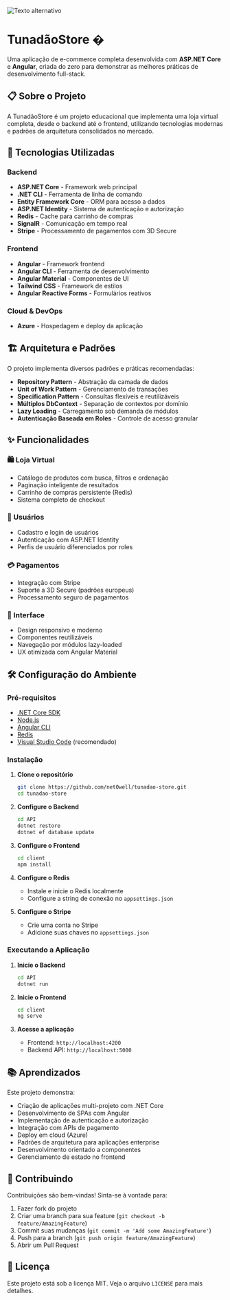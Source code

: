 ![Texto alternativo]([nome_da_imagem.png](https://i.ibb.co/rRLP2FMT/Whats-App-Image-2025-09-25-at-12-27-19.jpg))

# TunadãoStore �

Uma aplicação de e-commerce completa desenvolvida com **ASP.NET Core** e **Angular**, criada do zero para demonstrar as melhores práticas de desenvolvimento full-stack.

## 📋 Sobre o Projeto

A TunadãoStore é um projeto educacional que implementa uma loja virtual completa, desde o backend até o frontend, utilizando tecnologias modernas e padrões de arquitetura consolidados no mercado.

## 🚀 Tecnologias Utilizadas

### Backend
- **ASP.NET Core** - Framework web principal
- **.NET CLI** - Ferramenta de linha de comando
- **Entity Framework Core** - ORM para acesso a dados
- **ASP.NET Identity** - Sistema de autenticação e autorização
- **Redis** - Cache para carrinho de compras
- **SignalR** - Comunicação em tempo real
- **Stripe** - Processamento de pagamentos com 3D Secure

### Frontend
- **Angular** - Framework frontend
- **Angular CLI** - Ferramenta de desenvolvimento
- **Angular Material** - Componentes de UI
- **Tailwind CSS** - Framework de estilos
- **Angular Reactive Forms** - Formulários reativos

### Cloud & DevOps
- **Azure** - Hospedagem e deploy da aplicação

## 🏗️ Arquitetura e Padrões

O projeto implementa diversos padrões e práticas recomendadas:

- **Repository Pattern** - Abstração da camada de dados
- **Unit of Work Pattern** - Gerenciamento de transações
- **Specification Pattern** - Consultas flexíveis e reutilizáveis
- **Múltiplos DbContext** - Separação de contextos por domínio
- **Lazy Loading** - Carregamento sob demanda de módulos
- **Autenticação Baseada em Roles** - Controle de acesso granular

## ✨ Funcionalidades

### 🛍️ Loja Virtual
- Catálogo de produtos com busca, filtros e ordenação
- Paginação inteligente de resultados
- Carrinho de compras persistente (Redis)
- Sistema completo de checkout

### 👤 Usuários
- Cadastro e login de usuários
- Autenticação com ASP.NET Identity
- Perfis de usuário diferenciados por roles

### 💳 Pagamentos
- Integração com Stripe
- Suporte a 3D Secure (padrões europeus)
- Processamento seguro de pagamentos

### 📱 Interface
- Design responsivo e moderno
- Componentes reutilizáveis
- Navegação por módulos lazy-loaded
- UX otimizada com Angular Material

## 🛠️ Configuração do Ambiente

### Pré-requisitos
- [.NET Core SDK](https://dotnet.microsoft.com/download)
- [Node.js](https://nodejs.org/)
- [Angular CLI](https://angular.io/cli)
- [Redis](https://redis.io/)
- [Visual Studio Code](https://code.visualstudio.com/) (recomendado)

### Instalação

1. **Clone o repositório**
   ```bash
   git clone https://github.com/net0well/tunadao-store.git
   cd tunadao-store
   ```

2. **Configure o Backend**
   ```bash
   cd API
   dotnet restore
   dotnet ef database update
   ```

3. **Configure o Frontend**
   ```bash
   cd client
   npm install
   ```

4. **Configure o Redis**
   - Instale e inicie o Redis localmente
   - Configure a string de conexão no `appsettings.json`

5. **Configure o Stripe**
   - Crie uma conta no Stripe
   - Adicione suas chaves no `appsettings.json`

### Executando a Aplicação

1. **Inicie o Backend**
   ```bash
   cd API
   dotnet run
   ```

2. **Inicie o Frontend**
   ```bash
   cd client
   ng serve
   ```

3. **Acesse a aplicação**
   - Frontend: `http://localhost:4200`
   - Backend API: `http://localhost:5000`

## 📚 Aprendizados

Este projeto demonstra:

- Criação de aplicações multi-projeto com .NET Core
- Desenvolvimento de SPAs com Angular
- Implementação de autenticação e autorização
- Integração com APIs de pagamento
- Deploy em cloud (Azure)
- Padrões de arquitetura para aplicações enterprise
- Desenvolvimento orientado a componentes
- Gerenciamento de estado no frontend

## 🤝 Contribuindo

Contribuições são bem-vindas! Sinta-se à vontade para:

1. Fazer fork do projeto
2. Criar uma branch para sua feature (`git checkout -b feature/AmazingFeature`)
3. Commit suas mudanças (`git commit -m 'Add some AmazingFeature'`)
4. Push para a branch (`git push origin feature/AmazingFeature`)
5. Abrir um Pull Request

## 📄 Licença

Este projeto está sob a licença MIT. Veja o arquivo `LICENSE` para mais detalhes.
